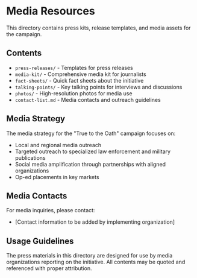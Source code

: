 # Media Resources

This directory contains press kits, release templates, and media assets for the campaign.

## Contents

- `press-releases/` - Templates for press releases
- `media-kit/` - Comprehensive media kit for journalists
- `fact-sheets/` - Quick fact sheets about the initiative
- `talking-points/` - Key talking points for interviews and discussions
- `photos/` - High-resolution photos for media use
- `contact-list.md` - Media contacts and outreach guidelines

## Media Strategy

The media strategy for the "True to the Oath" campaign focuses on:
- Local and regional media outreach
- Targeted outreach to specialized law enforcement and military publications
- Social media amplification through partnerships with aligned organizations
- Op-ed placements in key markets

## Media Contacts

For media inquiries, please contact:
- [Contact information to be added by implementing organization]

## Usage Guidelines

The press materials in this directory are designed for use by media organizations reporting on the initiative. All contents may be quoted and referenced with proper attribution.
